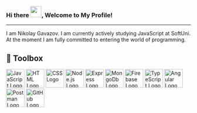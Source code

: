### Hi there <img src="https://raw.githubusercontent.com/MartinHeinz/MartinHeinz/master/wave.gif" height="30px" style="max-width: 100%; display: inline-block;" data-target="animated-image.originalImage">, Welcome to My Profile!

---

I am Nikolay Gavazov.
I am currently actively studying JavaScript at SoftUni. 
At the moment I am fully committed to entering the world of programming. 


🧰 Toolbox
---
<a href='https://www.javascript.com/'><img src='https://skillicons.dev/icons?i=javascript' alt='JavaScript Logo' width='50px' height='50px'/></a>
<a href='https://developer.mozilla.org/en-US/docs/Web/HTML'><img src='https://skillicons.dev/icons?i=html' alt='HTML Logo' width='50px' height='50px'/></a>
<a href='https://developer.mozilla.org/en-US/docs/Web/CSS'><img src='https://skillicons.dev/icons?i=css' alt='CSS Logo' width='50px' height='50px'/></a>
<a href='https://nodejs.org/en'><img src='https://skillicons.dev/icons?i=nodejs' alt='Node.js Logo' width='50px' height='50px'/></a>
<a href='https://expressjs.com/'><img src='https://skillicons.dev/icons?i=express' alt='Express Logo' width='50px' height='50px'/></a>
<a href='https://www.mongodb.com/'><img src='https://skillicons.dev/icons?i=mongodb' alt='MongoDb Logo' width='50px' height='50px'/></a>
<a href='https://firebase.google.com/'><img src='https://skillicons.dev/icons?i=firebase' alt='Firebase Logo' width='50px' height='50px'/></a>
<a href='https://www.typescriptlang.org/'><img src='https://skillicons.dev/icons?i=typescript' alt='TypeScript Logo' width='50px' height='50px'/></a>
<a href='https://angular.io/'><img src='https://skillicons.dev/icons?i=angular' alt='Angular Logo' width='50px' height='50px'/></a>
<a href='https://www.postman.com/'><img src='https://skillicons.dev/icons?i=postman' alt='Postman Logo' width='50px' height='50px'/></a>
<a href='https://github.com/'><img src='https://skillicons.dev/icons?i=github' alt='GitHub Logo' width='50px' height='50px'/></a>
